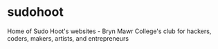 # sudohoot
Home of Sudo Hoot's websites - Bryn Mawr College's club for hackers, coders, makers, artists, and entrepreneurs
